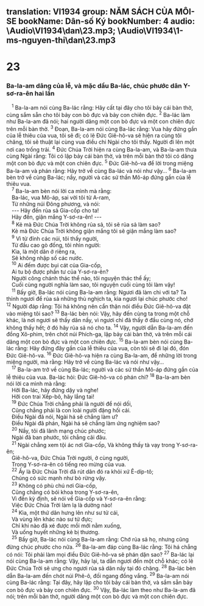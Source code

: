 translation: VI1934
group: NĂM SÁCH CỦA MÔI-SE
bookName: Dân-số Ký 
bookNumber: 4
audio: \Audio\VI1934\dan\23.mp3; \Audio\VI1934\1-ms-nguyen-thi\dan\23.mp3
-------

<div class="title"><h1>23</h1><h3>Ba-la-am dâng của lễ, và mặc dầu Ba-lác, chúc phước dân Y-sơ-ra-ên hai lần</h3></div>
<span class="verse dan_23_1"> <sup>1</sup> Ba-la-am nói cùng Ba-lác rằng: Hãy cất tại đây cho tôi bảy cái bàn thờ, cùng sắm sẵn cho tôi bảy con bò đực và bảy con chiên đực. </span>
<span class="verse dan_23_2"><sup>2</sup> Ba-lác làm như Ba-la-am đã nói; hai người dâng một con bò đực và một con chiên đực trên mỗi bàn thờ. </span>
<span class="verse dan_23_3"><sup>3</sup> Đoạn, Ba-la-am nói cùng Ba-lác rằng: Vua hãy đứng gần của lễ thiêu của vua, tôi sẽ đi; có lẽ Đức Giê-hô-va sẽ hiện ra cùng tôi chăng, tôi sẽ thuật lại cùng vua điều chi Ngài cho tôi thấy. Người đi lên một nơi cao trống trải. </span>
<span class="verse dan_23_4"><sup>4</sup> Đức Chúa Trời hiện ra cùng Ba-la-am, và Ba-la-am thưa cùng Ngài rằng: Tôi có lập bảy cái bàn thờ, và trên mỗi bàn thờ tôi có dâng một con bò đực và một con chiên đực. </span>
<span class="verse dan_23_5"><sup>5</sup> Đức Giê-hô-va để lời trong miệng Ba-la-am và phán rằng: Hãy trở về cùng Ba-lác và nói như vậy… </span>
<span class="verse dan_23_6"><sup>6</sup> Ba-la-am bèn trở về cùng Ba-lác; nầy, người và các sứ thần Mô-áp đứng gần của lễ thiêu vua. <br/></span>
<span class="verse dan_23_7"> <sup>7</sup> Ba-la-am bèn nói lời ca mình mà rằng: <br/> Ba-lác, vua Mô-áp, sai vời tôi từ A-ram, <br/> Từ những núi Đông phương, và nói: <br/> --- Hãy đến rủa sả Gia-cốp cho ta! <br/> Hãy đến, giận mắng Y-sơ-ra-ên! --- <br/></span>
<span class="verse dan_23_8"> <sup>8</sup> Kẻ mà Đức Chúa Trời không rủa sả, tôi sẽ rủa sả làm sao? <br/> Kẻ mà Đức Chúa Trời không giận mắng tôi sẽ giận mắng làm sao? <br/></span>
<span class="verse dan_23_9"> <sup>9</sup> Vì từ đỉnh các núi, tôi thấy người, <br/> Từ đầu cao gò đống, tôi nhìn người: <br/> Kìa, là một dân ở riêng ra, <br/> Sẽ không nhập số các nước. <br/></span>
<span class="verse dan_23_10"> <sup>10</sup> Ai đếm được bụi cát của Gia-cốp, <br/> Ai tu bộ được phần tư của Y-sơ-ra-ên? <br/> Người công chánh thác thể nào, tôi nguyện thác thể ấy; <br/> Cuối cùng người nghĩa làm sao, tôi nguyện cuối cùng tôi làm vậy! <br/></span>
<span class="verse dan_23_11"> <sup>11</sup> Bấy giờ, Ba-lác nói cùng Ba-la-am rằng: Ngươi đã làm chi với ta? Ta thỉnh ngươi để rủa sả những thù nghịch ta, kìa ngươi lại chúc phước cho! </span>
<span class="verse dan_23_12"><sup>12</sup> Người đáp rằng: Tôi há không nên cẩn thận nói điều Đức Giê-hô-va đặt vào miệng tôi sao? </span>
<span class="verse dan_23_13"><sup>13</sup> Ba-lác bèn nói: Vậy, hãy đến cùng ta trong một chỗ khác, là nơi ngươi sẽ thấy dân nầy, vì ngươi chỉ đã thấy ở đầu cùng nó, chớ không thấy hết; ở đó hãy rủa sả nó cho ta. </span>
<span class="verse dan_23_14"><sup>14</sup> Vậy, người dẫn Ba-la-am đến đồng Xô-phim, trên chót núi Phích-ga, lập bảy cái bàn thờ, và trên mỗi cái dâng một con bò đực và một con chiên đực. </span>
<span class="verse dan_23_15"><sup>15</sup> Ba-la-am bèn nói cùng Ba-lác rằng: Hãy đứng đây gần của lễ thiêu của vua, còn tôi sẽ đi lại đó, đón Đức Giê-hô-va. </span>
<span class="verse dan_23_16"><sup>16</sup> Đức Giê-hô-va hiện ra cùng Ba-la-am, để những lời trong miệng người, mà rằng: Hãy trở về cùng Ba-lác và nói như vậy… <br/></span>
<span class="verse dan_23_17"> <sup>17</sup> Ba-la-am trở về cùng Ba-lác; người và các sứ thần Mô-áp đứng gần của lễ thiêu của vua. Ba-lác hỏi: Đức Giê-hô-va có phán chi? </span>
<span class="verse dan_23_18"><sup>18</sup> Ba-la-am bèn nói lời ca mình mà rằng: <br/> Hỡi Ba-lác, hãy đứng dậy và nghe! <br/> Hỡi con trai Xếp-bô, hãy lắng tai! <br/></span>
<span class="verse dan_23_19"> <sup>19</sup> Đức Chúa Trời chẳng phải là người để nói dối, <br/> Cũng chẳng phải là con loài người đặng hối cải. <br/> Điều Ngài đã nói, Ngài há sẽ chẳng làm ư? <br/> Điều Ngài đã phán, Ngài há sẽ chẳng làm ứng nghiệm sao? <br/></span>
<span class="verse dan_23_20"> <sup>20</sup> Nầy, tôi đã lãnh mạng chúc phước; <br/> Ngài đã ban phước, tôi chẳng cãi đâu. <br/></span>
<span class="verse dan_23_21"> <sup>21</sup> Ngài chẳng xem tội ác nơi Gia-cốp, Và không thấy tà vạy trong Y-sơ-ra-ên; <br/> Giê-hô-va, Đức Chúa Trời người, ở cùng người, <br/> Trong Y-sơ-ra-ên có tiếng reo mừng của vua. <br/></span>
<span class="verse dan_23_22"> <sup>22</sup> Ấy là Đức Chúa Trời đã rút dân đó ra khỏi xứ Ê-díp-tô; <br/> Chúng có sức mạnh như bò rừng vậy. <br/></span>
<span class="verse dan_23_23"> <sup>23</sup> Không có phù chú nơi Gia-cốp, <br/> Cũng chẳng có bói khoa trong Y-sơ-ra-ên, <br/> Vì đến kỳ định, sẽ nói về Gia-cốp và Y-sơ-ra-ên rằng: <br/> Việc Đức Chúa Trời làm lạ là dường nào! <br/></span>
<span class="verse dan_23_24"> <sup>24</sup> Kìa, một thứ dân hưng lên như sư tử cái, <br/> Và vùng lên khác nào sư tử đực; <br/> Chỉ khi nào đã xé được mồi mới nằm xuống, <br/> Và uống huyết những kẻ bị thương. <br/></span>
<span class="verse dan_23_25"> <sup>25</sup> Bấy giờ, Ba-lác nói cùng Ba-la-am rằng: Chớ rủa sả họ, nhưng cũng đừng chúc phước cho nữa. </span>
<span class="verse dan_23_26"><sup>26</sup> Ba-la-am đáp cùng Ba-lác rằng: Tôi há chẳng có nói: Tôi phải làm mọi điều Đức Giê-hô-va sẽ phán dặn sao? </span>
<span class="verse dan_23_27"><sup>27</sup> Ba-lác lại nói cùng Ba-la-am rằng: Vậy, hãy lại, ta dẫn ngươi đến một chỗ khác; có lẽ Đức Chúa Trời sẽ ưng cho ngươi rủa sả dân nầy tại đó chăng. </span>
<span class="verse dan_23_28"><sup>28</sup> Ba-lác bèn dẫn Ba-la-am đến chót núi Phê-ô, đối ngang đồng vắng. </span>
<span class="verse dan_23_29"><sup>29</sup> Ba-la-am nói cùng Ba-lác rằng: Tại đây, hãy lập cho tôi bảy cái bàn thờ, và sắm sẵn bảy con bò đực và bảy con chiên đực. </span>
<span class="verse dan_23_30"><sup>30</sup> Vậy, Ba-lác làm theo như Ba-la-am đã nói; trên mỗi bàn thờ, người dâng một con bò đực và một con chiên đực. <br/></span>
